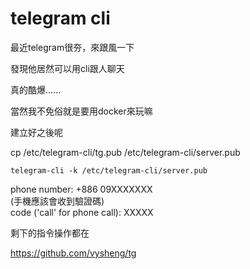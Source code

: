 # telegram cli

最近telegram很夯，來跟風一下

發現他居然可以用cli跟人聊天

真的酷爆......

當然我不免俗就是要用docker來玩嘛

建立好之後呢

cp /etc/telegram-cli/tg.pub /etc/telegram-cli/server.pub

    telegram-cli -k /etc/telegram-cli/server.pub

phone number: +886 09XXXXXXX        
(手機應該會收到驗證碼)      
code ('call' for phone call): XXXXX

剩下的指令操作都在


https://github.com/vysheng/tg

